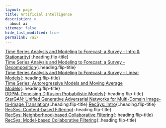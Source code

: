```yaml
---
layout: page
title: Artificial Intelligence
description: >
  about ai
sitemap: false
hide_last_modified: true
permalink: /ai/
---
```


[Time Series Analysis and Modeling to Forecast: a Survey - Intro & Stationarity]{:.heading.flip-title} \
[Time Series Analysis and Modeling to Forecast: a Survey - Decomposition]{:.heading.flip-title} \
[Time Series Analysis and Modeling to Forecast: a Survey - Linear Models]{:.heading.flip-title} \
[Time Series: Autoregressive Models and Moving Average Models]{:.heading.flip-title} \
[DDPM: Denoising Diffusion Probabilistic Models]{:.heading.flip-title} \
[StarGAN: Unified Generative Adversarial Networks for Multi-Domain Image-to-Image Translation]{:.heading.flip-title}
[RecSys: Intro]{:.heading.flip-title} \
[RecSys: Content-based Filtering]{:.heading.flip-title} \
[RecSys: Neighborhood-based Collaborative Filtering]{:.heading.flip-title} \
[RecSys: Model-based Collaborative Filtering]{:.heading.flip-title}


[Time Series Analysis and Modeling to Forecast: a Survey - Intro & Stationarity]: /ai/2024-02-22-TS1
[Time Series Analysis and Modeling to Forecast: a Survey - Decomposition]: /ai/2024-02-24-TS2
[Time Series Analysis and Modeling to Forecast: a Survey - Linear Models]: /ai/2024-02-25-TS3
[Time Series: Autoregressive Models and Moving Average Models]: /ai/2024-03-06-TS4
[DDPM: Denoising Diffusion Probabilistic Models]: /ai/2024-02-23-gm1
[StarGAN: Unified Generative Adversarial Networks for Multi-Domain Image-to-Image Translation]: /ai/2024-05-07-gm2
[RecSys: Intro]: /ai/2024-02-18-RecSys1
[RecSys: Content-based Filtering]: /ai/2024-02-19-RecSys2
[RecSys: Neighborhood-based Collaborative Filtering]: /ai/2024-02-20-RecSys3
[RecSys: Model-based Collaborative Filtering]: /ai/2024-02-20-RecSys4
